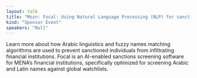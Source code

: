 ```yaml
---
layout: talk
title: "Mozn: Focal: Using Natural Language Processing (NLP) for sanctions screening."
kind: "Sponsor Event"
speakers: "Null"
---
```


Learn more about how Arabic linguistics and fuzzy names matching algorithms are used to prevent sanctioned individuals from infiltrating financial institutions. Focal is an AI-enabled sanctions screening software for MENA’s financial institutions, specifically optimized for screening Arabic and Latin names against global watchlists.

